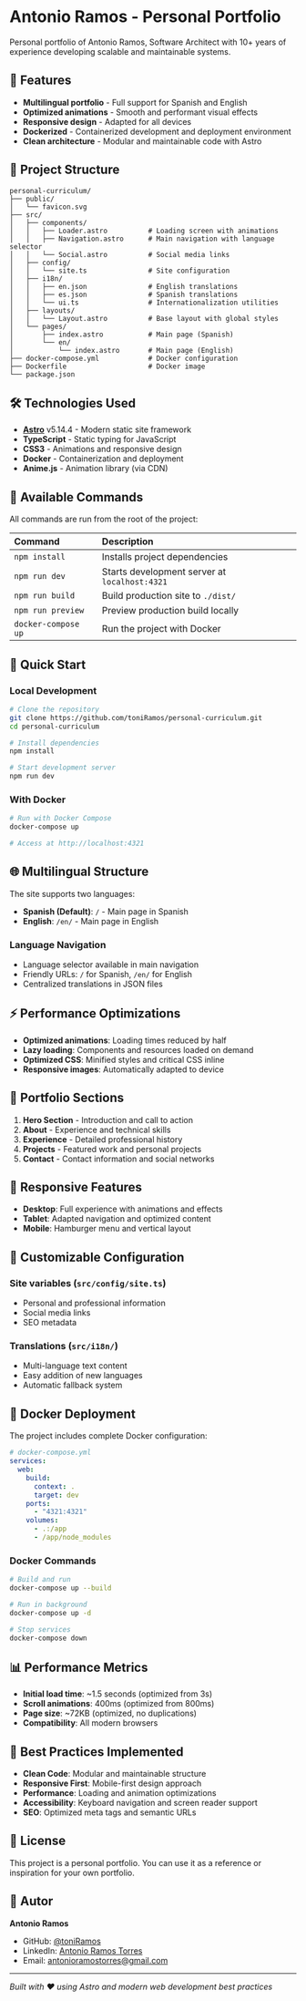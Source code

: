 # Antonio Ramos - Personal Portfolio

Personal portfolio of Antonio Ramos, Software Architect with 10+ years of experience developing scalable and maintainable systems.

## 🌟 Features

- **Multilingual portfolio** - Full support for Spanish and English
- **Optimized animations** - Smooth and performant visual effects
- **Responsive design** - Adapted for all devices
- **Dockerized** - Containerized development and deployment environment
- **Clean architecture** - Modular and maintainable code with Astro

## 🚀 Project Structure

```text
personal-curriculum/
├── public/
│   └── favicon.svg
├── src/
│   ├── components/
│   │   ├── Loader.astro          # Loading screen with animations
│   │   ├── Navigation.astro      # Main navigation with language selector
│   │   └── Social.astro          # Social media links
│   ├── config/
│   │   └── site.ts               # Site configuration
│   ├── i18n/
│   │   ├── en.json               # English translations
│   │   ├── es.json               # Spanish translations
│   │   └── ui.ts                 # Internationalization utilities
│   ├── layouts/
│   │   └── Layout.astro          # Base layout with global styles
│   └── pages/
│       ├── index.astro           # Main page (Spanish)
│       └── en/
│           └── index.astro       # Main page (English)
├── docker-compose.yml            # Docker configuration
├── Dockerfile                    # Docker image
└── package.json
```

## 🛠️ Technologies Used

- **[Astro](https://astro.build/)** v5.14.4 - Modern static site framework
- **TypeScript** - Static typing for JavaScript
- **CSS3** - Animations and responsive design
- **Docker** - Containerization and deployment
- **Anime.js** - Animation library (via CDN)

## 🧞 Available Commands

All commands are run from the root of the project:

| Command                   | Description                                        |
| :------------------------ | :------------------------------------------------ |
| `npm install`             | Installs project dependencies                     |
| `npm run dev`             | Starts development server at `localhost:4321`    |
| `npm run build`           | Build production site to `./dist/`               |
| `npm run preview`         | Preview production build locally                  |
| `docker-compose up`       | Run the project with Docker                      |

## 🚀 Quick Start

### Local Development

```bash
# Clone the repository
git clone https://github.com/toniRamos/personal-curriculum.git
cd personal-curriculum

# Install dependencies
npm install

# Start development server
npm run dev
```

### With Docker

```bash
# Run with Docker Compose
docker-compose up

# Access at http://localhost:4321
```

## 🌐 Multilingual Structure

The site supports two languages:

- **Spanish (Default)**: `/` - Main page in Spanish
- **English**: `/en/` - Main page in English

### Language Navigation

- Language selector available in main navigation
- Friendly URLs: `/` for Spanish, `/en/` for English
- Centralized translations in JSON files

## ⚡ Performance Optimizations

- **Optimized animations**: Loading times reduced by half
- **Lazy loading**: Components and resources loaded on demand
- **Optimized CSS**: Minified styles and critical CSS inline
- **Responsive images**: Automatically adapted to device

## 🎨 Portfolio Sections

1. **Hero Section** - Introduction and call to action
2. **About** - Experience and technical skills
3. **Experience** - Detailed professional history
4. **Projects** - Featured work and personal projects
5. **Contact** - Contact information and social networks

## 📱 Responsive Features

- **Desktop**: Full experience with animations and effects
- **Tablet**: Adapted navigation and optimized content
- **Mobile**: Hamburger menu and vertical layout

## 🔧 Customizable Configuration

### Site variables (`src/config/site.ts`)
- Personal and professional information
- Social media links
- SEO metadata

### Translations (`src/i18n/`)
- Multi-language text content
- Easy addition of new languages
- Automatic fallback system

## 🐳 Docker Deployment

The project includes complete Docker configuration:

```yaml
# docker-compose.yml
services:
  web:
    build:
      context: .
      target: dev
    ports:
      - "4321:4321"
    volumes:
      - .:/app
      - /app/node_modules
```

### Docker Commands

```bash
# Build and run
docker-compose up --build

# Run in background
docker-compose up -d

# Stop services
docker-compose down
```

## 📊 Performance Metrics

- **Initial load time**: ~1.5 seconds (optimized from 3s)
- **Scroll animations**: 400ms (optimized from 800ms)
- **Page size**: ~72KB (optimized, no duplications)
- **Compatibility**: All modern browsers

## 🎯 Best Practices Implemented

- **Clean Code**: Modular and maintainable structure
- **Responsive First**: Mobile-first design approach
- **Performance**: Loading and animation optimizations
- **Accessibility**: Keyboard navigation and screen reader support
- **SEO**: Optimized meta tags and semantic URLs

## 📄 License

This project is a personal portfolio. You can use it as a reference or inspiration for your own portfolio.

## 👤 Autor

**Antonio Ramos**
- GitHub: [@toniRamos](https://github.com/toniRamos)
- LinkedIn: [Antonio Ramos Torres](https://www.linkedin.com/in/antonioramostorres/)
- Email: antonioramostorres@gmail.com

---

*Built with ❤️ using Astro and modern web development best practices*
